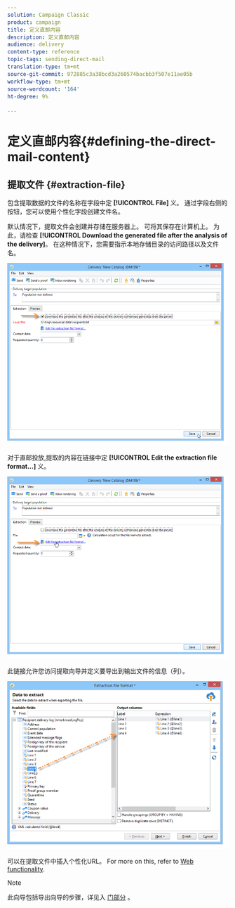 ```yaml
---
solution: Campaign Classic
product: campaign
title: 定义直邮内容
description: 定义直邮内容
audience: delivery
content-type: reference
topic-tags: sending-direct-mail
translation-type: tm+mt
source-git-commit: 972885c3a38bcd3a260574bacbb3f507e11ae05b
workflow-type: tm+mt
source-wordcount: '164'
ht-degree: 9%

---
```



# 定义直邮内容{#defining-the-direct-mail-content}

## 提取文件 {#extraction-file}

包含提取数据的文件的名称在字段中定 **[!UICONTROL File]** 义。 通过字段右侧的按钮，您可以使用个性化字段创建文件名。

默认情况下，提取文件会创建并存储在服务器上。 可将其保存在计算机上。 为此，请检查 **[!UICONTROL Download the generated file after the analysis of the delivery]**。 在这种情况下，您需要指示本地存储目录的访问路径以及文件名。

![](assets/s_ncs_user_mail_delivery_local_file.png)

对于直邮投放,提取的内容在链接中定 **[!UICONTROL Edit the extraction file format...]** 义。

![](assets/s_ncs_user_mail_delivery_format_link.png)

此链接允许您访问提取向导并定义要导出到输出文件的信息（列）。

![](assets/s_ncs_user_mail_delivery_format_wz.png)

可以在提取文件中插入个性化URL。 For more on this, refer to [Web functionality](../../web/using/publishing-a-web-form.md).

>[!NOTE]
>
>此向导包括导出向导的步骤，详见入 [门部分](../../platform/using/exporting-data.md#export-wizard) 。
